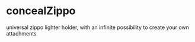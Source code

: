 # concealZippo
universal zippo lighter holder, with an infinite possibility to create your own attachments
